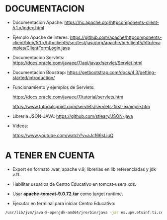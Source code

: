 # DOCUMENTACION

- Documentacion Apache: https://hc.apache.org/httpcomponents-client-5.1.x/index.html

- Ejemplo Apache de interes: https://github.com/apache/httpcomponents-client/blob/5.1.x/httpclient5/src/test/java/org/apache/hc/client5/http/examples/ClientFormLogin.java

- Documentacion Servlets: https://docs.oracle.com/javaee/7/api/javax/servlet/Servlet.html

- Documentacion Boostrap: https://getbootstrap.com/docs/4.3/getting-started/introduction/

- Funcionamiento y ejemplos de Servlets:

  https://docs.oracle.com/javaee/7/tutorial/servlets.htm

  https://www.tutorialspoint.com/servlets/servlets-first-example.htm

- Libreria JSON-JAVA: https://github.com/stleary/JSON-java

- Videos:

  https://www.youtube.com/watch?v=aJc166sLjuQ

# A TENER EN CUENTA

- Export en formato .war, apache v.9, librerias en lib referenciadas y jdk v.11.

- Habilitar usuarios de Centro Educativo en tomcat-users.xds.

- Usar **apache-tomcat-9.0.72.tar** como target runtime.

- Ejecutar en terminal para iniciar Centro Educativo:
```sh
/usr/lib/jvm/java-8-openjdk-amd64/jre/bin/java -jar es.upv.etsinf.ti.centroeducativo-0.2.0.jar
```

